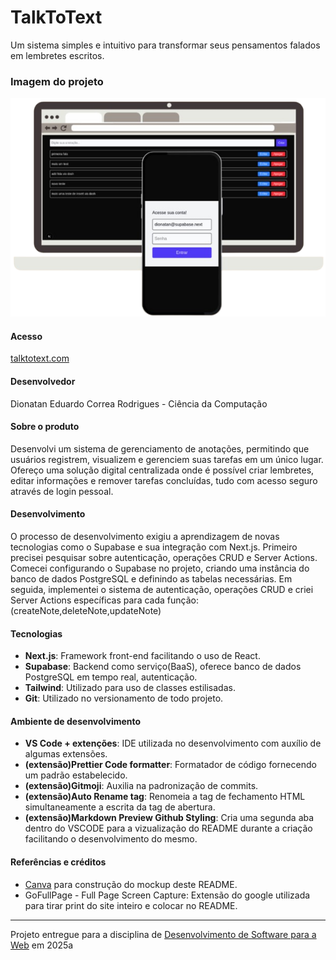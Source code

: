 # TalkToText
 Um sistema simples e intuitivo para transformar seus pensamentos falados em lembretes escritos.

### Imagem do projeto
<img src="public/project-view.png"/>

#### Acesso
[talktotext.com](https://dionatan2019rodrigues.github.io/monte-seu-treino/)

#### Desenvolvedor
Dionatan Eduardo Correa Rodrigues - Ciência da Computação

#### Sobre o produto

Desenvolvi um sistema de gerenciamento de anotações, permitindo que usuários registrem, visualizem e gerenciem suas tarefas em um único lugar. Ofereço uma solução digital centralizada onde é possível criar lembretes, editar informações e remover tarefas concluídas, tudo com acesso seguro através de login pessoal.


#### Desenvolvimento

O processo de desenvolvimento exigiu a aprendizagem de novas tecnologias como o Supabase e sua integração com Next.js. Primeiro precisei pesquisar sobre autenticação, operações CRUD e Server Actions. Comecei configurando o Supabase no projeto, criando uma instância do banco de dados PostgreSQL e definindo as tabelas necessárias. Em seguida, implementei o sistema de autenticação, operações CRUD e criei Server Actions específicas para cada função: (createNote,deleteNote,updateNote)

#### Tecnologias

- **Next.js**: Framework front-end facilitando o uso de React.
- **Supabase**:  Backend como serviço(BaaS), oferece banco de dados PostgreSQL em tempo real, autenticação.
- **Tailwind**: Utilizado para uso de classes  estilisadas.
- **Git**: Utilizado no versionamento de todo projeto.

#### Ambiente de desenvolvimento

- **VS Code + extenções**: IDE utilizada no desenvolvimento com auxílio de algumas extensões.
- **(extensão)Prettier Code formatter**: Formatador de código fornecendo um padrão estabelecido.
- **(extensão)Gitmoji**: Auxilia na padronização de commits.
- **(extensão)Auto Rename tag**: Renomeia a tag de fechamento HTML simultaneamente a escrita da tag de abertura.
- **(extensão)Markdown Preview Github Styling**: Cria uma segunda aba dentro do VSCODE para a vizualização do README durante a criação facilitando o desenvolvimento do mesmo.

#### Referências e créditos

- [Canva](https://www.canva.com/) para construção do mockup deste README.
- GoFullPage - Full Page Screen Capture: Extensão do google utilizada para tirar print do site inteiro e colocar no README.

---
Projeto entregue para a disciplina de [Desenvolvimento de Software para a Web](http://github.com/andreainfufsm/elc1090-2025a) em 2025a